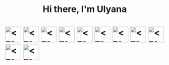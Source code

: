 <h1 align="center">Hi there, I'm Ulyana<h1>

<img src="https://w7.pngwing.com/pngs/235/872/png-transparent-react-computer-icons-redux-javascript-others-logo-symmetry-nodejs-thumbnail.png" alt="<текст>" width="50px"></img>
<img src="https://upload.wikimedia.org/wikipedia/commons/thumb/e/e3/ESLint_logo.svg/1200px-ESLint_logo.svg.png" alt="<текст>" width="50px"></img>
<img src="https://seeklogo.com/images/M/material-ui-logo-5BDCB9BA8F-seeklogo.com.png" alt="<текст>" width="50px"></img>
<img src="https://e7.pngegg.com/pngimages/669/447/png-clipart-redux-react-javascript-freecodecamp-npm-others-miscellaneous-purple-thumbnail.png" alt="<текст>" width="50px"></img>
<img src="https://img2.freepng.ru/20180510/trw/kisspng-html-css-design-and-build-web-sites-web-develop-5af50c33d59ff9.681459051526008883875.jpg" alt="<текст>" width="50px"></img>
<img src="https://upload.wikimedia.org/wikipedia/commons/thumb/6/61/HTML5_logo_and_wordmark.svg/1200px-HTML5_logo_and_wordmark.svg.png" alt="<текст>" width="50px"></img>
<img src="https://e7.pngegg.com/pngimages/220/595/png-clipart-javascript-logo-product-design-brand-angularjs-dashboard-templates-angle-text.png" alt="<текст>" width="50px"></img>
<img src="https://w7.pngwing.com/pngs/252/959/png-transparent-mysql-database-server-microsoft-sql-server-others-text-logo-brand.png" alt="<текст>" width="50px"></img>
<img src="https://img2.freepng.ru/20180425/jrw/kisspng-node-js-javascript-web-application-express-js-comp-5ae0f84e2a4242.1423638015246930701731.jpg" alt="<текст>" width="50px"></img>
<img src="https://upload.wikimedia.org/wikipedia/commons/a/ad/Figma-1-logo.png" alt="<текст>" width="50px"></img>
<img src="https://e7.pngegg.com/pngimages/559/367/png-clipart-postgresql-object-relational-database-oracle-database-freebsd-icon-text-logo-thumbnail.png" alt="<текст>" width="50px"></img>
